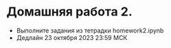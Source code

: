 # Домашняя работа 2.

* Выполните задания из тетрадки homework2.ipynb
* Дедлайн 23 октября 2023 23:59 МСК
